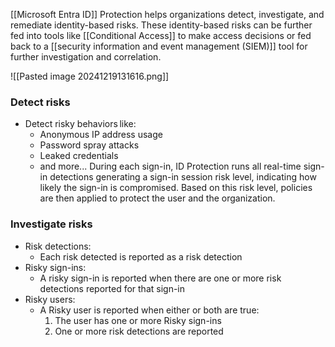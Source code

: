 [[Microsoft Entra ID]] Protection helps organizations detect, investigate, and remediate identity-based risks. These identity-based risks can be further fed into tools like [[Conditional Access]] to make access decisions or fed back to a [[security information and event management (SIEM)]] tool for further investigation and correlation.

![[Pasted image 20241219131616.png]]
### Detect risks
- Detect risky behaviors like:
	- Anonymous IP address usage
	- Password spray attacks
	- Leaked credentials
	- and more...
	During each sign-in, ID Protection runs all real-time sign-in detections generating a sign-in session risk level, indicating how likely the sign-in is compromised. Based on this risk level, policies are then applied to protect the user and the organization.
### Investigate risks
- Risk detections:
	- Each risk detected is reported as a risk detection
- Risky sign-ins:
	- A risky sign-in is reported when there are one or more risk detections reported for that sign-in
- Risky users:
	- A Risky user is reported when either or both are true:
		1. The user has one or more Risky sign-ins
		2. One or more risk detections are reported
###